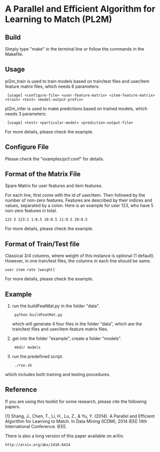 A Parallel and Efficient Algorithm for Learning to Match (PL2M)
====

Build
----

Simply type "make" in the terminal line or follow the commands in the Makefile.

Usage
----

pl2m_train is used to train models based on train/test files and user/item feature matrix files, which needs 6 parameters:

     [usage] <configure-file> <user-feature-matrix> <item-feature-matrix> <train> <test> <model-output-prefix>

pl2m_infer is used to make predictions based on trained models, which needs 3 parameters:

     [usage] <test> <particular-model> <prediction-output-file>

For more details, please check the example.

Configure File
----

Please check the "examples/pcf.conf" for details.

Format of the Matrix File
----
Spare Matrix for user features and item features.

For each line, first come with the id of user/item. Then followed by the number of non-zero features. Features are described by their indices and values, separated by a colon. Here is an example for user 123, who have 5 non-zero features in total.

    123 5 123:1 1:0.5 10:0.5 11:0.5 20:0.5
    
For more details, please check the example.

Format of Train/Test file
----
Classical 3/4 columns, where weight of this instance is optional (1 default). However, in one train/test files, the columns in each line should be same.

    user item rate [weight]
    
For more details, please check the example.

Example
----

1. run the buildFeatMat.py in the folder "data".

        python buildFeatMat.py

   which will generate 4 four files in the folder "data", which are the train/test files and user/item feature matrix files.

2. get into the folder "example", create a folder "models".

        mkdir models
    
3. run the predefined script.

        ./run.sh

which includes both training and testing procedures.

Reference
----

If you are using this toolkit for some research, please cite the following papers.

[1]  Shang, J., Chen, T., Li, H., Lu, Z., & Yu, Y. (2014). A Parallel and Efficient Algorithm for Learning to Match. In Data Mining (ICDM), 2014 IEEE 14th International Conference. IEEE.

There is also a long version of this paper available on arXiv.

    http://arxiv.org/abs/1410.6414
    



